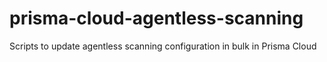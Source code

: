 # prisma-cloud-agentless-scanning
Scripts to update agentless scanning configuration in bulk in Prisma Cloud
